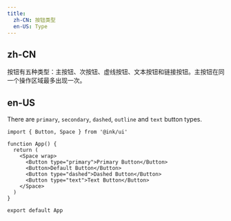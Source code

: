 ```yaml
---
title:
  zh-CN: 按钮类型
  en-US: Type
---
```


## zh-CN

按钮有五种类型：主按钮、次按钮、虚线按钮、文本按钮和链接按钮。主按钮在同一个操作区域最多出现一次。

## en-US

There are `primary`, `secondary`, `dashed`, `outline` and `text` button types.

```tsx
import { Button, Space } from '@ink/ui'

function App() {
  return (
    <Space wrap>
      <Button type="primary">Primary Button</Button>
      <Button>Default Button</Button>
      <Button type="dashed">Dashed Button</Button>
      <Button type="text">Text Button</Button>
    </Space>
  )
}

export default App
```
